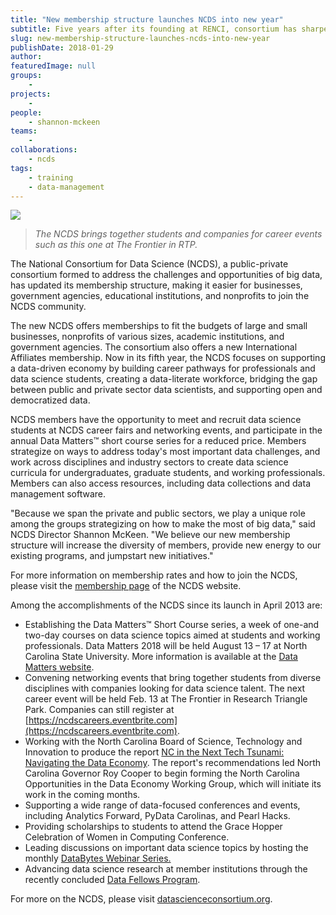 ```yaml
---
title: "New membership structure launches NCDS into new year"
subtitle: Five years after its founding at RENCI, consortium has sharper focus and more pathways to membership
slug: new-membership-structure-launches-ncds-into-new-year
publishDate: 2018-01-29
author: 
featuredImage: null
groups:
    - 
projects:
    -
people:
    - shannon-mckeen
teams: 
    - 
collaborations:
    - ncds
tags:
    - training
    - data-management
---
```

![](https://renci.org/wp-content/uploads/2018/01/data-general-1024x587.jpg) 

> _The NCDS brings together students and companies for career events such as this one at The Frontier in RTP._

The National Consortium for Data Science (NCDS), a public-private consortium formed to address the challenges and opportunities of big data, has updated its membership structure, making it easier for businesses, government agencies, educational institutions, and nonprofits to join the NCDS community.  

The new NCDS offers memberships to fit the budgets of large and small businesses, nonprofits of various sizes, academic institutions, and government agencies. The consortium also offers a new International Affiliates membership. Now in its fifth year, the NCDS focuses on supporting a data-driven economy by building career pathways for professionals and data science students, creating a data-literate workforce, bridging the gap between public and private sector data scientists, and supporting open and democratized data. 

NCDS members have the opportunity to meet and recruit data science students at NCDS career fairs and networking events, and participate in the annual Data Matters™ short course series for a reduced price. Members strategize on ways to address today's most important data challenges, and work across disciplines and industry sectors to create data science curricula for undergraduates, graduate students, and working professionals. Members can also access resources, including data collections and data management software. 

"Because we span the private and public sectors, we play a unique role among the groups strategizing on how to make the most of big data," said NCDS Director Shannon McKeen. "We believe our new membership structure will increase the diversity of members, provide new energy to our existing programs, and jumpstart new initiatives." 

For more information on membership rates and how to join the NCDS, please visit the [membership page](http://datascienceconsortium.org/membership-information/) of the NCDS website. 

Among the accomplishments of the NCDS since its launch in April 2013 are:

*   Establishing the Data Matters™ Short Course series, a week of one-and two-day courses on data science topics aimed at students and working professionals. Data Matters 2018 will be held August 13 – 17 at North Carolina State University. More information is available at the [Data Matters website](http://www.datamatters.org/).
*   Convening networking events that bring together students from diverse disciplines with companies looking for data science talent. The next career event will be held Feb. 13 at The Frontier in Research Triangle Park. Companies can still register at [https://ncdscareers.eventbrite.com](https://ncdscareers.eventbrite.com).
*   Working with the North Carolina Board of Science, Technology and Innovation to produce the report [NC in the Next Tech Tsunami: Navigating the Data Economy](https://www.nccommerce.com/nc-science--technologyinternational-trade-reports/scitech/resources/nc-big-data-report.pdf). The report's recommendations led North Carolina Governor Roy Cooper to begin forming the North Carolina Opportunities in the Data Economy Working Group, which will initiate its work in the coming months.
*   Supporting a wide range of data-focused conferences and events, including Analytics Forward, PyData Carolinas, and Pearl Hacks.
*   Providing scholarships to students to attend the Grace Hopper Celebration of Women in Computing Conference.
*   Leading discussions on important data science topics by hosting the monthly [DataBytes Webinar Series.](http://datascienceconsortium.org/databytes-webinars/)
*   Advancing data science research at member institutions through the recently concluded [Data Fellows Program](http://datascienceconsortium.org/data-fellow-awards/).

For more on the NCDS, please visit [datascienceconsortium.org](http://www.datascienceconsortium.org).
